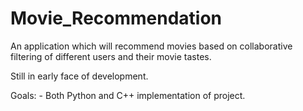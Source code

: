 # Movie_Recommendation
An application which will recommend  movies based on collaborative filtering of different users and their movie tastes.


Still in early face of development.

Goals: - 
Both Python and C++ implementation of project.
